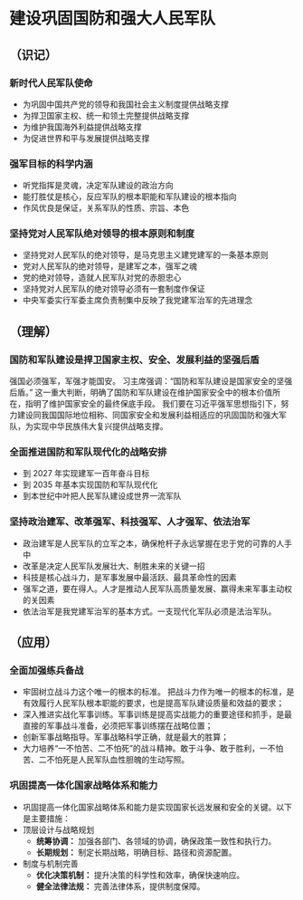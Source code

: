 # 建设巩固国防和强大人民军队

## （识记）

### 新时代人民军队使命

- 为巩固中国共产党的领导和我国社会主义制度提供战略支撑
- 为捍卫国家主权、统一和领土完整提供战略支撑
- 为维护我国海外利益提供战略支撑
- 为促进世界和平与发展提供战略支撑

### 强军目标的科学内涵

- 听党指挥是灵魂，决定军队建设的政治方向
- 能打胜仗是核心，反应军队的根本职能和军队建设的根本指向
- 作风优良是保证，关系军队的性质、宗旨、本色

### 坚持党对人民军队绝对领导的根本原则和制度

- 坚持党对人民军队的绝对领导，是马克思主义建党建军的一条基本原则
- 党对人民军队的绝对领导，是建军之本，强军之魂
- 党的绝对领导，造就人民军队对党的赤胆忠心
- 坚持党对人民军队的绝对领导必须有一套制度作保证
- 中央军委实行军委主席负责制集中反映了我党建军治军的先进理念

## （理解）

### 国防和军队建设是捍卫国家主权、安全、发展利益的坚强后盾

强国必须强军，军强才能国安。
习主席强调：“国防和军队建设是国家安全的坚强后盾。”
这一重大判断，明确了国防和军队建设在维护国家安全中的根本价值所在，指明了维护国家安全的最终保底手段。
我们要在习近平强军思想指引下，努力建设同我国国际地位相称、同国家安全和发展利益相适应的巩固国防和强大军队，为实现中华民族伟大复兴提供战略支撑。

### 全面推进国防和军队现代化的战略安排

- 到 2027 年实现建军一百年奋斗目标
- 到 2035 年基本实现国防和军队现代化
- 到本世纪中叶把人民军队建设成世界一流军队

### 坚持政治建军、改革强军、科技强军、人才强军、依法治军

- 政治建军是人民军队的立军之本，确保枪杆子永远掌握在忠于党的可靠的人手中
- 改革是决定人民军队发展壮大、制胜未来的关键一招
- 科技是核心战斗力，是军事发展中最活跃、最具革命性的因素
- 强军之道，要在得人。人才是推动人民军队高质量发展、赢得未来军事主动权的关因素
- 依法治军是我党建军治军的基本方式。一支现代化军队必须是法治军队。

## （应用）

### 全面加强练兵备战

- 牢固树立战斗力这个唯一的根本的标准。
  把战斗力作为唯一的根本的标准，是有效履行人民军队根本职能的要求，也是提高军队建设质量和效益的要求；
- 深入推进实战化军事训练。军事训练是提高实战能力的重要途径和抓手，是最直接的军事战斗准备，必须把军事训练摆在战略位置；
- 创新军事战略指导。军事战略科学正确，就是最大的胜算；
- 大力培养“一不怕苦、二不怕死”的战斗精神。敢于斗争、敢于胜利，一不怕苦、二不怕死是人民军队血性胆魄的生动写照。

### 巩固提高一体化国家战略体系和能力

- 巩固提高一体化国家战略体系和能力是实现国家长远发展和安全的关键。以下是主要措施：
- 顶层设计与战略规划
  + **统筹协调：** 加强各部门、各领域的协调，确保政策一致性和执行力。
  + **长期规划：** 制定长期战略，明确目标、路径和资源配置。
- 制度与机制完善
  + **优化决策机制：** 提升决策的科学性和效率，确保快速响应。
  + **健全法律法规：** 完善法律体系，提供制度保障。
